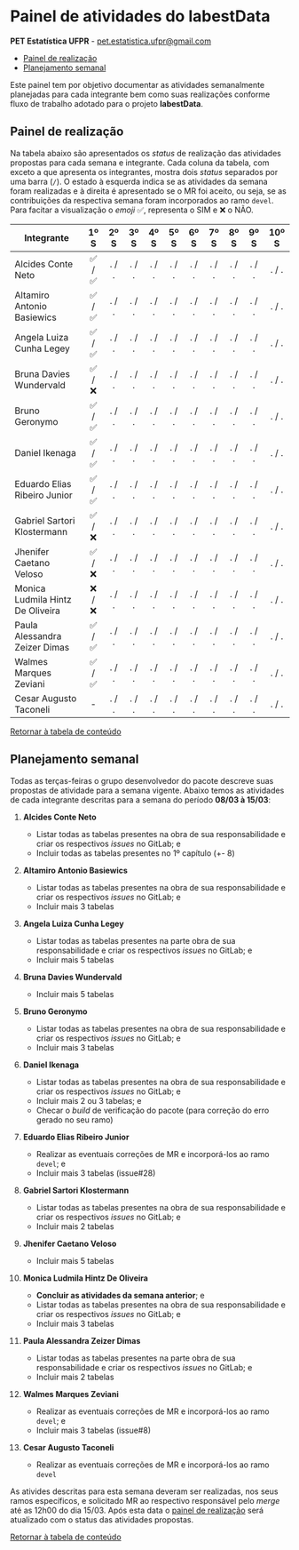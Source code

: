 # Painel de atividades do labestData #

**PET Estatística UFPR** - <pet.estatistica.ufpr@gmail.com>

- [Painel de realização](#painel-de-realizacao)
- [Planejamento semanal](#planejamento-semanal)

Este painel tem por objetivo documentar as atividades semanalmente
planejadas para cada integrante bem como suas realizações conforme fluxo
de trabalho adotado para o projeto **labestData**.

## Painel de realização ##

Na tabela abaixo são apresentados os _status_ de realização das
atividades propostas para cada semana e integrante. Cada coluna da
tabela, com exceto a que apresenta os integrantes, mostra dois _status_
separados por uma barra (`/`). O estado à esquerda indica se as
atividades da semana foram realizadas e à direita é apresentado se o MR
foi aceito, ou seja, se as contribuições da respectiva semana foram
incorporados ao ramo `devel`. Para facitar a visualização o _emoji_
:white_check_mark:, representa o SIM e :x: o NÃO.

|  Integrante                        |                    1º S                   |  2º S |  3º S |  4º S |  5º S |  6º S |  7º S |  8º S |  9º S | 10º S |
|------------------------------------|:-----------------------------------------:|:-----:|:-----:|:-----:|:-----:|:-----:|:-----:|:-----:|:-----:|:-----:|
|  Alcides Conte Neto                | :white_check_mark:  / :white_check_mark:  | . / . | . / . | . / . | . / . | . / . | . / . | . / . | . / . | . / . |
|  Altamiro Antonio Basiewics        | :white_check_mark:  / :white_check_mark:  | . / . | . / . | . / . | . / . | . / . | . / . | . / . | . / . | . / . |
|  Angela Luiza Cunha Legey          | :white_check_mark:  / :white_check_mark:  | . / . | . / . | . / . | . / . | . / . | . / . | . / . | . / . | . / . |
|  Bruna Davies Wundervald           |         :white_check_mark:  / :x:         | . / . | . / . | . / . | . / . | . / . | . / . | . / . | . / . | . / . |
|  Bruno Geronymo                    | :white_check_mark:  / :white_check_mark:  | . / . | . / . | . / . | . / . | . / . | . / . | . / . | . / . | . / . |
|  Daniel Ikenaga                    | :white_check_mark:  / :white_check_mark:  | . / . | . / . | . / . | . / . | . / . | . / . | . / . | . / . | . / . |
|  Eduardo Elias Ribeiro Junior      | :white_check_mark:  / :white_check_mark:  | . / . | . / . | . / . | . / . | . / . | . / . | . / . | . / . | . / . |
|  Gabriel Sartori Klostermann       |         :white_check_mark:  / :x:         | . / . | . / . | . / . | . / . | . / . | . / . | . / . | . / . | . / . |
|  Jhenifer Caetano Veloso           |         :white_check_mark:  / :x:         | . / . | . / . | . / . | . / . | . / . | . / . | . / . | . / . | . / . |
|  Monica Ludmila Hintz De Oliveira  |                 :x: / :x:                 | . / . | . / . | . / . | . / . | . / . | . / . | . / . | . / . | . / . |
|  Paula Alessandra Zeizer Dimas     | :white_check_mark:  / :white_check_mark:  | . / . | . / . | . / . | . / . | . / . | . / . | . / . | . / . | . / . |
|  Walmes Marques Zeviani            | :white_check_mark:  / :white_check_mark:  | . / . | . / . | . / . | . / . | . / . | . / . | . / . | . / . | . / . |
|  Cesar Augusto Taconeli            |                     -                     | . / . | . / . | . / . | . / . | . / . | . / . | . / . | . / . | . / . |

[Retornar à tabela de conteúdo](#painel-de-atividades-do-labestdata)

## Planejamento semanal ##

Todas as terças-feiras o grupo desenvolvedor do pacote descreve suas
propostas de atividade para a semana vigente. Abaixo temos as atividades
de cada integrante descritas para a semana do período **08/03 à 15/03**:

1. **Alcides Conte Neto**
    + Listar todas as tabelas presentes na obra de sua responsabilidade e
     criar os respectivos *issues* no GitLab; e
    + Incluir todas as tabelas presentes no 1º capítulo (+- 8)

2. **Altamiro Antonio Basiewics**
    + Listar todas as tabelas presentes na obra de sua responsabilidade e
     criar os respectivos *issues* no GitLab; e
    + Incluir mais 3 tabelas

3. **Angela Luiza Cunha Legey**
    + Listar todas as tabelas presentes na parte obra de sua
     responsabilidade e criar os respectivos *issues* no GitLab; e
    + Incluir mais 5 tabelas

4. **Bruna Davies Wundervald**
    + Incluir mais 5 tabelas

5. **Bruno Geronymo**
    + Listar todas as tabelas presentes na obra de sua responsabilidade e
     criar os respectivos *issues* no GitLab; e
    + Incluir mais 3 tabelas

6. **Daniel Ikenaga**
    + Listar todas as tabelas presentes na obra de sua responsabilidade e
      criar os respectivos *issues* no GitLab; e
    + Incluir mais 2 ou 3 tabelas; e
    + Checar o *build* de verificação do pacote (para correção do erro
      gerado no seu ramo)

7. **Eduardo Elias Ribeiro Junior**
    + Realizar as eventuais correções de MR e incorporá-los ao ramo
      `devel`; e
    + Incluir mais 3 tabelas (issue#28)

8. **Gabriel Sartori Klostermann**
    + Listar todas as tabelas presentes na obra de sua responsabilidade e
      criar os respectivos *issues* no GitLab; e
    + Incluir mais 2 tabelas

9. **Jhenifer Caetano Veloso**
    + Incluir mais 5 tabelas

10. **Monica Ludmila Hintz De Oliveira**
     + **Concluir as atividades da semana anterior**; e
     + Listar todas as tabelas presentes na obra de sua responsabilidade e
       criar os respectivos *issues* no GitLab; e
     + Incluir mais 3 tabelas

11. **Paula Alessandra Zeizer Dimas**
     + Listar todas as tabelas presentes na parte obra de sua
       responsabilidade e criar os respectivos *issues* no GitLab; e
     + Incluir mais 2 tabelas

12. **Walmes Marques Zeviani**
     + Realizar as eventuais correções de MR e incorporá-los ao ramo
       `devel`; e
     + Incluir mais 3 tabelas (issue#8)

13. **Cesar Augusto Taconeli**
     + Realizar as eventuais correções de MR e incorporá-los ao ramo
       `devel`

As ativides descritas para esta semana deveram ser realizadas, nos seus
ramos específicos, e solicitado MR ao respectivo responsável pelo
*merge* até as 12h00 do dia 15/03. Após esta data o
[painel de realização](#painel-de-realizacao) será atualizado com o
status das atividades propostas.

[Retornar à tabela de conteúdo](#painel-de-atividades-do-labestdata)
